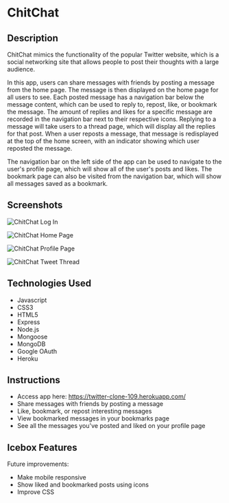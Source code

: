 # ChitChat

## Description
ChitChat mimics the functionality of the popular Twitter website, which is a social networking site that allows people to post their thoughts with a large audience. 

In this app, users can share messages with friends by posting a message from the home page. The message is then displayed on the home page for all users to see. Each posted message has a navigation bar below the message content, which can be used to reply to, repost, like, or bookmark the message. The amount of replies and likes for a specific message are recorded in the navigation bar next to their respective icons. Replying to a message will take users to a thread page, which will display all the replies for that post. When a user reposts a message, that message is redisplayed at the top of the home screen, with an indicator showing which user reposted the message.

The navigation bar on the left side of the app can be used to navigate to the user's profile page, which will show all of the user's posts and likes. The bookmark page can also be visited from the navigation bar, which will show all messages saved as a bookmark.

## Screenshots
![ChitChat Log In](https://i.imgur.com/vBtWBty.png)

![ChitChat Home Page](https://i.imgur.com/gKPUpSO.png)

![ChitChat Profile Page](https://i.imgur.com/YyJ88RA.png)

![ChitChat Tweet Thread](https://i.imgur.com/WdkNCxv.png)

## Technologies Used
- Javascript
- CSS3
- HTML5
- Express
- Node.js
- Mongoose
- MongoDB
- Google OAuth
- Heroku

## Instructions
- Access app here: https://twitter-clone-109.herokuapp.com/
- Share messages with friends by posting a message
- Like, bookmark, or repost interesting messages
- View bookmarked messages in your bookmarks page
- See all the messages you've posted and liked on your profile page

## Icebox Features
Future improvements:
- Make mobile responsive
- Show liked and bookmarked posts using icons
- Improve CSS 